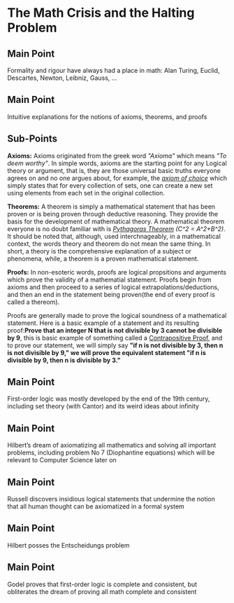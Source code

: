 # The Math Crisis and the Halting Problem

## Main Point
Formality and rigour have always had a place in math: Alan Turing, Euclid, Descartes, Newton, Leibniz, Gauss, …

## Main Point
Intuitive explanations for the notions of axioms, theorems, and proofs
  
  ## Sub-Points
**Axioms:** Axioms originated from the greek word _"Axioma"_ which means  _"To deem worthy"_. In simple words, axioms are the starting point for any Logical theory or argument, that is, 	they are those universal basic truths everyone agrees on and no one argues about, for example, the _[axiom of choice](https://en.wikipedia.org/wiki/Axiom_of_choice)_ which simply states that 
for every collection of sets, one can create a new set using elements from each set in the original collection.

**Theorems:** A theorem is simply a mathematical statement that has been proven or is being proven through deductive reasoning. They provide the basis for the development of mathematical theory. A mathematical theorem everyone is no doubt familiar with is _[Pythagoras Theorem](https://en.wikipedia.org/wiki/Pythagorean_theorem) (C^2 = A^2+B^2)_. It should be noted that, although, used interchnageably, in a mathematical context, the words theory and theorem do not mean the same thing. In short, a theory is the comprehensive explanation of a subject or phenomena, while, a theorem is a proven mathematical statement. 

**Proofs:** In non-esoteric words, proofs are logical propsitions and arguments which prove the validity of a mathematial statement. Proofs begin from axioms and then proceed to a series of logical extrapolations/deductions, and then an end in the statement being proven(the end of every proof is called a thereom). 

Proofs are generally made to prove the logical soundness of a mathematical statement. Here is a basic example of a statement and its resulting proof:**Prove that an integer N that is not divisible by 3 cannot be divisible by 9**, this is basic example of something called a [Contrapositive Proof](https://en.wikipedia.org/wiki/Proof_by_contrapositive), and to prove our statement, we will simply say  **"if n is not divisible by 3, then n is not divisible by 9," we will prove the equivalent statement "if n is divisible by 9, then n is divisible by 3."**

## Main Point
  
First-order logic was mostly developed by the end of the 19th century, including set theory (with Cantor) and its weird ideas about infinity

## Main Point

Hilbert’s dream of axiomatizing all mathematics and solving all important problems, including problem No 7 (Diophantine equations) which will be relevant to Computer Science later on

## Main Point

Russell discovers insidious logical statements that undermine the notion that all human thought can be axiomatized in a formal system  

## Main Point

Hilbert posses the Entscheidungs problem

## Main Point

Godel proves that first-order logic is complete and consistent, but obliterates the dream of proving all math complete and consistent

